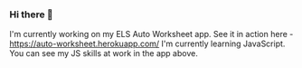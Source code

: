 ### Hi there 👋

<!--
**BruceJi7/BruceJi7** is a ✨ _special_ ✨ repository because its `README.md` (this file) appears on your GitHub profile.

Here are some ideas to get you started:

- 🔭 I’m currently working on ...
- 🌱 I’m currently learning ...
- 👯 I’m looking to collaborate on ...
- 🤔 I’m looking for help with ...
- 💬 Ask me about ...
- 📫 How to reach me: ...
- 😄 Pronouns: ...
- ⚡ Fun fact: ...
-->

I'm currently working on my ELS Auto Worksheet app. See it in action here - https://auto-worksheet.herokuapp.com/
I'm currently learning JavaScript. You can see my JS skills at work in the app above.
